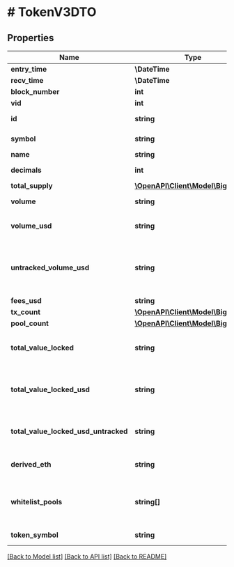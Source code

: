 # # TokenV3DTO

## Properties

Name | Type | Description | Notes
------------ | ------------- | ------------- | -------------
**entry_time** | **\DateTime** |  | [optional]
**recv_time** | **\DateTime** |  | [optional]
**block_number** | **int** |  | [optional]
**vid** | **int** |  | [optional]
**id** | **string** | token address | [optional]
**symbol** | **string** | token symbol | [optional]
**name** | **string** | token name | [optional]
**decimals** | **int** | token decimals | [optional]
**total_supply** | [**\OpenAPI\Client\Model\BigInteger**](BigInteger.md) |  | [optional]
**volume** | **string** | volume in token units | [optional]
**volume_usd** | **string** | volume in derived USD | [optional]
**untracked_volume_usd** | **string** | volume in USD even on pools with less reliable USD values | [optional]
**fees_usd** | **string** | fees in USD | [optional]
**tx_count** | [**\OpenAPI\Client\Model\BigInteger**](BigInteger.md) |  | [optional]
**pool_count** | [**\OpenAPI\Client\Model\BigInteger**](BigInteger.md) |  | [optional]
**total_value_locked** | **string** | liquidity across all pools in token units | [optional]
**total_value_locked_usd** | **string** | liquidity across all pools in derived USD | [optional]
**total_value_locked_usd_untracked** | **string** | TVL derived in USD untracked | [optional]
**derived_eth** | **string** | derived price in ETH | [optional]
**whitelist_pools** | **string[]** | pools token is in that are white listed for USD pricing | [optional]
**token_symbol** | **string** |  | [optional] [readonly]

[[Back to Model list]](../../README.md#models) [[Back to API list]](../../README.md#endpoints) [[Back to README]](../../README.md)
